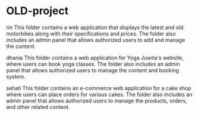 ﻿# OLD-project
rin
This folder contains a web application that displays the latest and old motorbikes along with their specifications and prices. The folder also includes an admin panel that allows authorized users to add and manage the content.

dhania
This folder contains a web application for Yoga Juwita's website, where users can book yoga classes. The folder also includes an admin panel that allows authorized users to manage the content and booking system.

sehati
This folder contains an e-commerce web application for a cake shop where users can place orders for various cakes. The folder also includes an admin panel that allows authorized users to manage the products, orders, and other related content.
